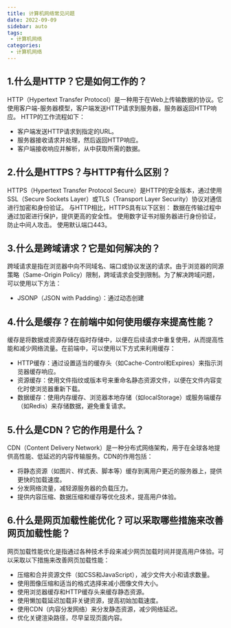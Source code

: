 ```yaml
---
title: 计算机网络常见问题
date: 2022-09-09
sidebar: auto
tags: 
 - 计算机网络
categories:
 - 计算机网络
---
```


## 1.什么是HTTP？它是如何工作的？ 
HTTP（Hypertext Transfer Protocol）是一种用于在Web上传输数据的协议。它使用客户端-服务器模型，客户端发送HTTP请求到服务器，服务器返回HTTP响应。
HTTP的工作流程如下：
- 客户端发送HTTP请求到指定的URL。
- 服务器接收请求并处理，然后返回HTTP响应。
- 客户端接收响应并解析，从中获取所需的数据。

## 2.什么是HTTPS？与HTTP有什么区别？ 
HTTPS（Hypertext Transfer Protocol Secure）是HTTP的安全版本，通过使用SSL（Secure Sockets Layer）或TLS（Transport Layer Security）协议对通信进行加密和身份验证。
与HTTP相比，HTTPS具有以下区别：
数据在传输过程中通过加密进行保护，提供更高的安全性。
使用数字证书对服务器进行身份验证，防止中间人攻击。
使用默认端口443。

## 3.什么是跨域请求？它是如何解决的？
跨域请求是指在浏览器中向不同域名、端口或协议发送的请求。由于浏览器的同源策略（Same-Origin Policy）限制，跨域请求会受到限制。为了解决跨域问题，可以使用以下方法：
- JSONP（JSON with Padding）：通过动态创建

## 4.什么是缓存？在前端中如何使用缓存来提高性能？
缓存是将数据或资源存储在临时存储中，以便在后续请求中重复使用，从而提高性能和减少网络流量。在前端中，可以使用以下方式来利用缓存：
- HTTP缓存：通过设置适当的缓存头（如Cache-Control和Expires）来指示浏览器缓存响应。
- 资源缓存：使用文件指纹或版本号来重命名静态资源文件，以便在文件内容变化时使浏览器重新下载。
- 数据缓存：使用内存缓存、浏览器本地存储（如localStorage）或服务端缓存（如Redis）来存储数据，避免重复请求。

## 5.什么是CDN？它的作用是什么？ 
CDN（Content Delivery Network）是一种分布式网络架构，用于在全球各地提供高性能、低延迟的内容传输服务。CDN的作用包括：
- 将静态资源（如图片、样式表、脚本等）缓存到离用户更近的服务器上，提供更快的加载速度。
- 分发网络流量，减轻源服务器的负载压力。
- 提供内容压缩、数据压缩和缓存等优化技术，提高用户体验。

## 6.什么是网页加载性能优化？可以采取哪些措施来改善网页加载性能？
网页加载性能优化是指通过各种技术手段来减少网页加载时间并提高用户体验。可以采取以下措施来改善网页加载性能：
- 压缩和合并资源文件（如CSS和JavaScript），减少文件大小和请求数量。
- 使用图像压缩和适当的格式选择来减小图像文件大小。
- 使用浏览器缓存和HTTP缓存头来缓存静态资源。
- 使用懒加载延迟加载非关键资源，提高初始加载速度。
- 使用CDN（内容分发网络）来分发静态资源，减少网络延迟。
- 优化关键渲染路径，尽早呈现页面内容。